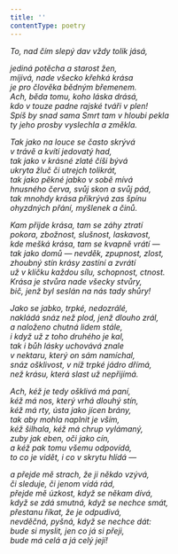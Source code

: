 ```yaml
---
title: ''
contentType: poetry
---
```


<section>

_To, nad čím slepý dav vždy tolik jásá,_

_jediná potěcha a starost žen,  
míjivá, nade všecko křehká krása  
je pro člověka bědným břemenem.  
Ach, běda tomu, koho láska drásá,  
kdo v touze padne rajské tváři v plen!  
Spíš by snad sama Smrt tam v hloubi pekla  
ty jeho prosby vyslechla a změkla._

</section>

<section>

_Tak jako na louce se často skrývá  
v trávě a kvítí jedovatý had,  
tak jako v krásné zlaté číši bývá  
ukryta žluč či utrejch tolikrát,  
tak jako pěkné jabko v sobě mívá  
hnusného červa, svůj skon a svůj pád,  
tak mnohdy krása přikrývá zas špínu  
ohyzdných přání, myšlenek a činů._

</section>

<section>

_Kam přijde krása, tam se záhy ztratí  
pokora, zbožnost, slušnost, laskavost,  
kde mešká krása, tam se kvapně vrátí —  
tak jako domů — nevděk, zpupnost, zlost,  
zhoubný stín krásy zastíní a zvrátí  
už v klíčku každou sílu, schopnost, ctnost.  
Krása je stvůra nade všecky stvůry,  
bič, jenž byl seslán na nás tady shůry!_

</section>

<section>

_Jako se jabko, trpké, nedozrálé,  
nakládá snáz než plod, jenž dlouho zrál,  
a naloženo chutná lidem stále,  
i když už z toho druhého je kal,  
tak i bůh lásky uchovává znale  
v nektaru, který on sám namíchal,  
snáz ošklivost, v níž trpké jádro dřímá,  
než krásu, která slast už nepřijímá._

</section>

<section>

_Ach, kéž je tedy ošklivá má paní,  
kéž má nos, který vrhá dlouhý stín,  
kéž má rty, ústa jako jícen brány,  
tak aby mohla naplnit je vším,  
kéž šilhala, kéž má chrup vylámaný,  
zuby jak eben, oči jako cín,  
a kéž pak tomu všemu odpovídá,  
to co je vidět, i co v skrytu hlídá —_

</section>

<section>

_a přejde mě strach, že ji někdo vzývá,  
či sleduje, či jenom vídá rád,  
přejde mě úzkost, když se někam dívá,  
když se zdá smutná, když se nechce smát,  
přestanu říkat, že je odpudivá,  
nevděčná, pyšná, když se nechce dát:  
bude si myslit, jen co já si přeji,  
bude má celá a já celý její!_

</section>
